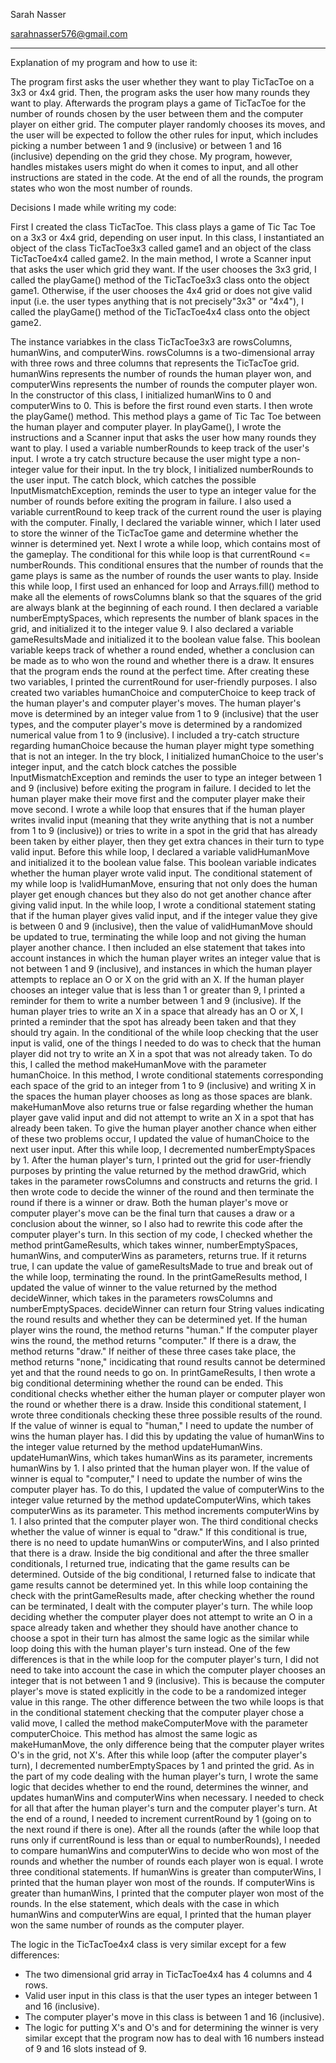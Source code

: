 Sarah Nasser

sarahnasser576@gmail.com

-----------------------------------
Explanation of my program and how to use it:

The program first asks the user whether they want to play TicTacToe on a 3x3 or 4x4 grid. Then, the program asks the user how many rounds they want to play. Afterwards the program plays a game of TicTacToe for the number of rounds chosen by the user between them and the computer player on either grid. The computer player randomly chooses its moves, and the user will be expected to follow the other rules for input, which includes picking a number between 1 and 9 (inclusive) or between 1 and 16 (inclusive) depending on the grid they chose. My program, however, handles mistakes users might do when it comes to input, and all other instructions are stated in the code. At the end of all the rounds, the program states who won the most number of rounds.

Decisions I made while writing my code:

First I created the class TicTacToe. This class plays a game of Tic Tac Toe on a 3x3 or 4x4 grid, depending on user input. In this class, I instantiated an object of the class TicTacToe3x3 called game1 and an object of the class TicTacToe4x4 called game2. In the main method, I wrote a Scanner input that asks the user which grid they want. If the user chooses the 3x3 grid, I called the playGame() method of the TicTacToe3x3 class onto the object game1. Otherwise, if the user chooses the 4x4 grid or does not give valid input (i.e. the user types anything that is not precisely"3x3" or "4x4"), I called the playGame() method of the TicTacToe4x4 class onto the object game2.

The instance variabkes in the class TicTacToe3x3 are rowsColumns, humanWins, and computerWins. rowsColumns is a two-dimensional array with three rows and three columns that represents the TicTacToe grid. humanWins represents the number of rounds the human player won, and computerWins represents the number of rounds the computer player won. In the constructor of this class, I initialized humanWins to 0 and computerWins to 0. This is before the first round even starts. I then wrote the playGame() method. This method plays a game of Tic Tac Toe between the human player and computer player. In playGame(), I wrote the instructions and a Scanner input that asks the user how many rounds they want to play. I used a variable numberRounds to keep track of the user's input. I wrote a try catch structure because the user might type a non-integer value for their input. In the try block, I initialized numberRounds to the user input. The catch block, which catches the possible InputMismatchException, reminds the user to type an integer value for the number of rounds before exiting the program in failure. I also used a variable currentRound to keep track of the current round the user is playing with the computer. Finally, I declared the variable winner, which I later used to store the winner of the TicTacToe game and determine whether the winner is determined yet. Next I wrote a while loop, which contains most of the gameplay. The conditional for this while loop is that currentRound <= numberRounds. This conditional ensures that the number of rounds that the game plays is same as the number of rounds the user wants to play. Inside this while loop, I first used an enhanced for loop and Arrays.fill() method to make all the elements of rowsColumns blank so that the squares of the grid are always blank at the beginning of each round. I then declared a variable numberEmptySpaces, which represents the number of blank spaces in the grid, and initialized it to the integer value 9. I also declared a variable gameResultsMade and initialized it to the boolean value false. This boolean variable keeps track of whether a round ended, whether a conclusion can be made as to who won the round and whether there is a draw. It ensures that the program ends the round at the perfect time. After creating these two variables, I printed the currentRound for user-friendly purposes. I also created two variables humanChoice and computerChoice to keep track of the human player's and computer player's moves. The human player's move is determined by an integer value from 1 to 9 (inclusive) that the user types, and the computer player's move is determined by a randomized numerical value from 1 to 9 (inclusive). I included a try-catch structure regarding humanChoice because the human player might type something that is not an integer. In the try block, I initialized humanChoice to the user's integer input, and the catch block catches the possible InputMismatchException and reminds the user to type an integer between 1 and 9 (inclusive) before exiting the program in failure. I decided to let the human player make their move first and the computer player make their move second. I wrote a while loop that ensures that if the human player writes invalid input (meaning that they write anything that is not a number from 1 to 9 (inclusive)) or tries to write in a spot in the grid that has already been taken by either player, then they get extra chances in their turn to type valid input. Before this while loop, I declared a variable validHumanMove and initialized it to the boolean value false. This boolean variable indicates whether the human player wrote valid input. The conditional statement of my while loop is !validHumanMove, ensuring that not only does the human player get enough chances but they also do not get another chance after giving valid input. In the while loop, I wrote a conditional statement stating that if the human player gives valid input, and if the integer value they give is between 0 and 9 (inclusive), then the value of validHumanMove should be updated to true, terminating the while loop and not giving the human player another chance. I then included an else statement that takes into account instances in which the human player writes an integer value that is not between 1 and 9 (inclusive), and instances in which the human player attempts to replace an O or X on the grid with an X. If the human player chooses an integer value that is less than 1 or greater than 9, I printed a reminder for them to write a number between 1 and 9 (inclusive). If the human player tries to write an X in a space that already has an O or X, I printed a reminder that the spot has already been taken and that they should try again. In the conditional of the while loop checking that the user input is valid, one of the things I needed to do was to check that the human player did not try to write an X in a spot that was not already taken. To do this, I called the method makeHumanMove with the parameter humanChoice. In this method, I wrote conditional statements corresponding each space of the grid to an integer from 1 to 9 (inclusive) and writing X in the spaces the human player chooses as long as those spaces are blank. makeHumanMove also returns true or false regarding whether the human player gave valid input and did not attempt to write an X in a spot that has already been taken. To give the human player another chance when either of these two problems occur, I updated the value of humanChoice to the next user input. After this while loop, I decremented numberEmptySpaces by 1. After the human player's turn, I printed out the grid for user-friendly purposes by printing the value returned by the method drawGrid, which takes in the parameter rowsColumns and constructs and returns the grid. I then wrote code to decide the winner of the round and then terminate the round if there is a winner or draw. Both the human player's move or computer player's move can be the final turn that causes a draw or a conclusion about the winner, so I also had to rewrite this code after the computer player's turn. In this section of my code, I checked whether the method printGameResults, which takes winner, numberEmptySpaces, humanWins, and computerWins as parameters, returns true. If it returns true, I can update the value of gameResultsMade to true and break out of the while loop, terminating the round. In the printGameResults method, I updated the value of winner to the value returned by the method decideWinner, which takes in the parameters rowsColumns and numberEmptySpaces. decideWinner can return four String values indicating the round results and whether they can be determined yet. If the human player wins the round, the method returns "human." If the computer player wins the round, the method returns "computer." If there is a draw, the method returns "draw." If neither of these three cases take place, the method returns "none," incidicating that round results cannot be determined yet and that the round needs to go on. In printGameResults, I then wrote a big conditional determining whether the round can be ended. This conditional checks whether either the human player or computer player won the round or whether there is a draw. Inside this conditional statement, I wrote three conditionals checking these three possible results of the round. If the value of winner is equal to "human," I need to update the number of wins the human player has. I did this by updating the value of humanWins to the integer value returned by the method updateHumanWins. updateHumanWins, which takes humanWins as its parameter, increments humanWins by 1. I also printed that the human player won. If the value of winner is equal to "computer," I need to update the number of wins the computer player has. To do this, I updated the value of computerWins to the integer value returned by the method updateComputerWins, which takes computerWins as its parameter. This method increments computerWins by 1. I also printed that the computer player won. The third conditional checks whether the value of winner is equal to "draw." If this conditional is true, there is no need to update humanWins or computerWins, and I also printed that there is a draw. Inside the big conditional and after the three smaller conditionals, I returned true, indicating that the game results can be determined. Outside of the big conditional, I returned false to indicate that game results cannot be determined yet. In this while loop containing the check with the printGameResults made, after checking whether the round can be terminated, I dealt with the computer player's turn. The while loop deciding whether the computer player does not attempt to write an O in a space already taken and whether they should have another chance to choose a spot in their turn has almost the same logic as the similar while loop doing this with the human player's turn instead. One of the few differences is that in the while loop for the computer player's turn, I did not need to take into account the case in which the computer player chooses an integer that is not between 1 and 9 (inclusive). This is because the computer player's move is stated explicitly in the code to be a randomized integer value in this range. The other difference between the two while loops is that in the conditional statement checking that the computer player chose a valid move, I called the method makeComputerMove with the parameter computerChoice. This method has almost the same logic as makeHumanMove, the only difference being that the computer player writes O's in the grid, not X's. After this while loop (after the computer player's turn), I decremented numberEmptySpaces by 1 and printed the grid. As in the part of my code dealing with the human player's turn, I wrote the same logic that decides whether to end the round, determines the winner, and updates humanWins and computerWins when necessary. I needed to check for all that after the human player's turn and the computer player's turn. At the end of a round, I needed to increment currentRound by 1 (going on to the next round if there is one). After all the rounds (after the while loop that runs only if currentRound is less than or equal to numberRounds), I needed to compare humanWins and computerWins to decide who won most of the rounds and whether the number of rounds each player won is equal. I wrote three conditional statements. If humanWins is greater than computerWins, I printed that the human player won most of the rounds. If computerWins is greater than humanWins, I printed that the computer player won most of the rounds. In the else statement, which deals with the case in which humanWins and computerWins are equal, I printed that the human player won the same number of rounds as the computer player.

The logic in the TicTacToe4x4 class is very similar except for a few differences:
- The two dimensional grid array in TicTacToe4x4 has 4 columns and 4 rows.
- Valid user input in this class is that the user types an integer between 1 and 16 (inclusive).
- The computer player's move in this class is between 1 and 16 (inclusive).
- The logic for putting X's and O's and for determining the winner is very similar except that the program now has to deal with 16 numbers instead of 9 and 16 slots instead of 9.
